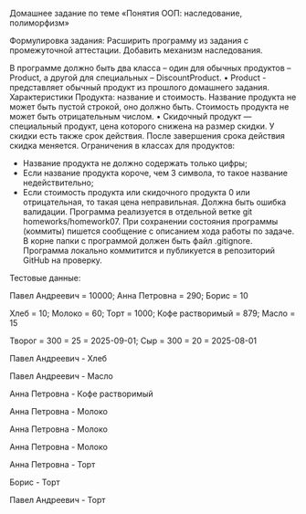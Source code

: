 Домашнее задание по теме «Понятия ООП: наследование, полиморфизм»

Формулировка задания:
Расширить программу из задания с промежуточной аттестации.
Добавить механизм наследования.

В программе должно быть два класса – один для обычных продуктов –
Product, а другой для специальных – DiscountProduct.
• Product - представляет обычный продукт из прошлого домашнего
задания. Характеристики Продукта: название и стоимость. Название продукта
не может быть пустой строкой, оно должно быть. Стоимость продукта не может
быть отрицательным числом.
• Скидочный продукт — специальный продукт, цена которого снижена на
размер скидки. У скидки есть также срок действия. После завершения срока
действия скидка меняется.
Ограничения в классах для продуктов:
- Название продукта не должно содержать только цифры;
- Если название продукта короче, чем 3 символа, то такое название
  недействительно;
- Если стоимость продукта или скидочного продукта 0 или
  отрицательная, то такая цена неправильная. Должна быть ошибка валидации.
  Программа реализуется в отдельной ветке git homeworks/homework07.
  При сохранении состояния программы (коммиты) пишется сообщение с
  описанием хода работы по задаче.
  В корне папки с программой должен быть файл .gitignore.
  Программа локально коммитится и публикуется в репозиторий GitHub на
  проверку.

Тестовые данные:

Павел Андреевич = 10000; Анна Петровна = 290; Борис = 10

Хлеб = 10; Молоко = 60; Торт = 1000; Кофе растворимый = 879; Масло = 15

Творог = 300 = 25 = 2025-09-01; Сыр = 300 = 20 = 2025-08-01

Павел Андреевич - Хлеб

Павел Андреевич - Масло

Анна Петровна - Кофе растворимый

Анна Петровна - Молоко

Анна Петровна - Молоко

Анна Петровна - Молоко

Анна Петровна - Торт

Борис - Торт

Павел Андреевич - Торт
